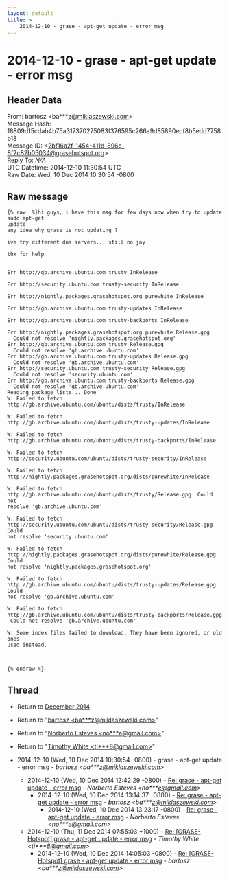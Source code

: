 ```yaml
---
layout: default
title: >
    2014-12-10 - grase - apt-get update - error msg
---
```


# 2014-12-10 - grase - apt-get update - error msg

## Header Data

From: bartosz \<ba***z@miklaszewski.com\><br>
Message Hash: 18809d15cdab4b75a317370275083f376595c266a9d85890ecf8b5edd7758b18<br>
Message ID: \<2bf16a2f-1454-411d-896c-8f2c82b05034@grasehotspot.org\><br>
Reply To: _N/A_<br>
UTC Datetime: 2014-12-10 11:30:54 UTC<br>
Raw Date: Wed, 10 Dec 2014 10:30:54 -0800<br>

## Raw message

```
{% raw  %}hi guys, i have this msg for few days now when try to update  sudo apt-get 
update
any idea why grase is not updating ?

ive try different dns servers... still no joy

thx for help


Err http://gb.archive.ubuntu.com trusty InRelease

Err http://security.ubuntu.com trusty-security InRelease

Err http://nightly.packages.grasehotspot.org purewhite InRelease

Err http://gb.archive.ubuntu.com trusty-updates InRelease

Err http://gb.archive.ubuntu.com trusty-backports InRelease

Err http://nightly.packages.grasehotspot.org purewhite Release.gpg
  Could not resolve 'nightly.packages.grasehotspot.org'
Err http://gb.archive.ubuntu.com trusty Release.gpg
  Could not resolve 'gb.archive.ubuntu.com'
Err http://gb.archive.ubuntu.com trusty-updates Release.gpg
  Could not resolve 'gb.archive.ubuntu.com'
Err http://security.ubuntu.com trusty-security Release.gpg
  Could not resolve 'security.ubuntu.com'
Err http://gb.archive.ubuntu.com trusty-backports Release.gpg
  Could not resolve 'gb.archive.ubuntu.com'
Reading package lists... Done
W: Failed to fetch 
http://gb.archive.ubuntu.com/ubuntu/dists/trusty/InRelease

W: Failed to fetch 
http://gb.archive.ubuntu.com/ubuntu/dists/trusty-updates/InRelease

W: Failed to fetch 
http://gb.archive.ubuntu.com/ubuntu/dists/trusty-backports/InRelease

W: Failed to fetch 
http://security.ubuntu.com/ubuntu/dists/trusty-security/InRelease

W: Failed to fetch 
http://nightly.packages.grasehotspot.org/dists/purewhite/InRelease

W: Failed to fetch 
http://gb.archive.ubuntu.com/ubuntu/dists/trusty/Release.gpg  Could not 
resolve 'gb.archive.ubuntu.com'

W: Failed to fetch 
http://security.ubuntu.com/ubuntu/dists/trusty-security/Release.gpg  Could 
not resolve 'security.ubuntu.com'

W: Failed to fetch 
http://nightly.packages.grasehotspot.org/dists/purewhite/Release.gpg  Could 
not resolve 'nightly.packages.grasehotspot.org'

W: Failed to fetch 
http://gb.archive.ubuntu.com/ubuntu/dists/trusty-updates/Release.gpg  Could 
not resolve 'gb.archive.ubuntu.com'

W: Failed to fetch 
http://gb.archive.ubuntu.com/ubuntu/dists/trusty-backports/Release.gpg 
 Could not resolve 'gb.archive.ubuntu.com'

W: Some index files failed to download. They have been ignored, or old ones 
used instead.



{% endraw %}
```

## Thread

+ Return to [December 2014](/archive/2014/12)

+ Return to "[bartosz <ba***z<span>@</span>miklaszewski.com>](/authors/ba___z_at_miklaszewski_com)"
+ Return to "[Norberto Esteves <no***e<span>@</span>gmail.com>](/authors/no___e_at_gmail_com)"
+ Return to "[Timothy White <ti***8<span>@</span>gmail.com>](/authors/ti___8_at_gmail_com)"

+ 2014-12-10 (Wed, 10 Dec 2014 10:30:54 -0800) - grase - apt-get update - error msg - _bartosz \<ba***z@miklaszewski.com\>_
  + 2014-12-10 (Wed, 10 Dec 2014 12:42:29 -0800) - [Re: grase - apt-get update - error msg](/archive/2014/12/3357b01fda5ac275433d2ce6da4f8a906bfeb5e4a91433d216928198c7254066) - _Norberto Esteves \<no***e@gmail.com\>_
    + 2014-12-10 (Wed, 10 Dec 2014 13:14:37 -0800) - [Re: grase - apt-get update - error msg](/archive/2014/12/7a654bacaa4b7ca0b50ae03319f881ae72b2be9c94e5ec729a4565951d3c08b9) - _bartosz \<ba***z@miklaszewski.com\>_
      + 2014-12-10 (Wed, 10 Dec 2014 13:23:17 -0800) - [Re: grase - apt-get update - error msg](/archive/2014/12/5ec79248da844a770e14c4cd2df83ced046b50944951abf1e00287ec6eddd304) - _Norberto Esteves \<no***e@gmail.com\>_
  + 2014-12-10 (Thu, 11 Dec 2014 07:55:03 +1000) - [Re: [GRASE-Hotspot] grase - apt-get update - error msg](/archive/2014/12/4b81e18e83e5c5367cfd896b114377d5767ef21a947777fcf1de62eaf3695b9c) - _Timothy White \<ti***8@gmail.com\>_
    + 2014-12-10 (Wed, 10 Dec 2014 14:05:03 -0800) - [Re: [GRASE-Hotspot] grase - apt-get update - error msg](/archive/2014/12/765c133035dfce3ce28e158f2549956f0ea73b8a3db3c41e3fb88564404acb88) - _bartosz \<ba***z@miklaszewski.com\>_

